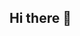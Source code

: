 ## Hi there 👋

<!--
# About Me :

Hi, I’m Sara Tuscano, a Master’s student in Information Technology at Arizona State University with a background in Big Data Analytics and Statistics.

I'm passionate about making data work smarter, whether it's through building efficient pipelines, analyzing complex datasets, or visualizing insights to drive real impact. At ASU, my research focused on enhancing image classification using Explainable AI (XAI) and anomaly detection.

Previously at Tata Consultancy Services, I worked on data engineering, query optimization, and automated frameworks, while integrating tools like AWS, Java, SQL, and Tableau to improve performance and security.

Currently focused on scalable data solutions, data modeling, and real-time analytics, I’m always open to learning and collaborating on data-driven projects that solve real business problems.

Let’s connect if you're into data science, analytics, or building impactful data platforms!


## Socials
[![LinkedIn](https://img.shields.io/badge/LinkedIn-%230077B5.svg?logo=linkedin&logoColor=white)](https://www.linkedin.com/in/sara-tuscano/) 

# 🚀 Tech Stack

## Languages  
![Python](https://img.shields.io/badge/python-%2314354C.svg?style=for-the-badge&logo=python&logoColor=white)  
![Java](https://img.shields.io/badge/java-%23ED8B00.svg?style=for-the-badge&logo=java&logoColor=white)  
![R](https://img.shields.io/badge/R-276DC3?style=for-the-badge&logo=r&logoColor=white)  
![C](https://img.shields.io/badge/c-%2300599C.svg?style=for-the-badge&logo=c&logoColor=white)  
![C++](https://img.shields.io/badge/c++-%2300599C.svg?style=for-the-badge&logo=c%2B%2B&logoColor=white)  
![SQL](https://img.shields.io/badge/sql-%2307405e.svg?style=for-the-badge&logo=sqlite&logoColor=white)  
![HTML5](https://img.shields.io/badge/html5-%23E34F26.svg?style=for-the-badge&logo=html5&logoColor=white)  
![CSS3](https://img.shields.io/badge/css3-%231572B6.svg?style=for-the-badge&logo=css3&logoColor=white)  
![JavaScript](https://img.shields.io/badge/javascript-%23323330.svg?style=for-the-badge&logo=javascript&logoColor=%23F7DF1E)

## Frameworks & Libraries  
![TensorFlow](https://img.shields.io/badge/TensorFlow-%23FF6F00.svg?style=for-the-badge&logo=TensorFlow&logoColor=white)  
![PyTorch](https://img.shields.io/badge/PyTorch-%23EE4C2C.svg?style=for-the-badge&logo=PyTorch&logoColor=white)  
![Pandas](https://img.shields.io/badge/pandas-%23150458.svg?style=for-the-badge&logo=pandas&logoColor=white)  
![NumPy](https://img.shields.io/badge/numpy-%23013243.svg?style=for-the-badge&logo=numpy&logoColor=white)  
![Matplotlib](https://img.shields.io/badge/Matplotlib-%230C55A5.svg?style=for-the-badge&logo=matplotlib&logoColor=white)  
![Seaborn](https://img.shields.io/badge/Seaborn-43B02A?style=for-the-badge&logo=seaborn&logoColor=white)  
![scikit-learn](https://img.shields.io/badge/scikit--learn-%23F7931E.svg?style=for-the-badge&logo=scikit-learn&logoColor=white)  
![Flask](https://img.shields.io/badge/flask-%23000.svg?style=for-the-badge&logo=flask&logoColor=white)  
![Django](https://img.shields.io/badge/django-%23092E20.svg?style=for-the-badge&logo=django&logoColor=white)

## Cloud & DevOps  
![AWS](https://img.shields.io/badge/AWS-%23FF9900.svg?style=for-the-badge&logo=amazon-aws&logoColor=white)  
![Snowflake](https://img.shields.io/badge/Snowflake-56B9EB?style=for-the-badge&logo=snowflake&logoColor=white)  
![Git](https://img.shields.io/badge/git-%23F05033.svg?style=for-the-badge&logo=git&logoColor=white)  
![GitHub](https://img.shields.io/badge/github-%23181717.svg?style=for-the-badge&logo=github&logoColor=white)

## Databases  
![MySQL](https://img.shields.io/badge/mysql-%2300f.svg?style=for-the-badge&logo=mysql&logoColor=white)  
![Oracle](https://img.shields.io/badge/oracle-%23F00000.svg?style=for-the-badge&logo=oracle&logoColor=white)  
![SQL Server](https://img.shields.io/badge/SQL%20Server-CC2927?style=for-the-badge&logo=microsoft%20sql%20server&logoColor=white)

## Analytics & Visualization  
![Tableau](https://img.shields.io/badge/Tableau-E97627?style=for-the-badge&logo=tableau&logoColor=white)  
![Power BI](https://img.shields.io/badge/Power%20BI-F2C811?style=for-the-badge&logo=powerbi&logoColor=black)  
![SAS](https://img.shields.io/badge/SAS-%231E9CCE.svg?style=for-the-badge&logo=sas&logoColor=white)


-->
